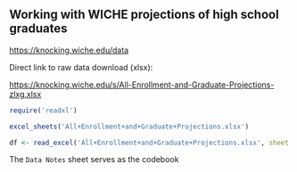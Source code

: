 ## Working with WICHE projections of high school graduates

https://knocking.wiche.edu/data

Direct link to raw data download (xlsx):

https://knocking.wiche.edu/s/All-Enrollment-and-Graduate-Projections-zlxg.xlsx

```r
require('readxl')

excel_sheets('All+Enrollment+and+Graduate+Projections.xlsx')

df <- read_excel('All+Enrollment+and+Graduate+Projections.xlsx', sheet = 'Projections')

```
The `Data Notes` sheet serves as the codebook
